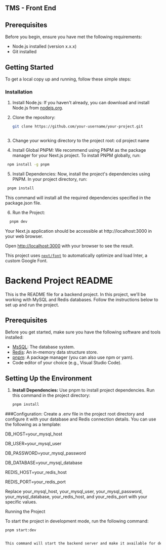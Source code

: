 ## TMS - Front End




## Prerequisites

Before you begin, ensure you have met the following requirements:

- Node.js installed (version x.x.x)
- Git installed

## Getting Started

To get a local copy up and running, follow these simple steps:

### Installation

1. Install Node.js: If you haven't already, you can download and install Node.js from [nodejs.org](https://nodejs.org/).

2. Clone the repository:

   ```bash
   git clone https://github.com/your-username/your-project.git
  

3. Change your working directory to the project root:
   cd project name
4. Install Global PNPM:
We recommend using PNPM as the package manager for your Next.js project. To install PNPM globally, run:
```bash
 npm install -g pnpm

```
 
5. Install Dependencies:
Now, install the project's dependencies using PNPM. In your project directory, run:
```bash
 pnpm install

```
This command will install all the required dependencies specified in the package.json file.

6. Run the Project:
```bash 
  pnpm dev

```
Your Next.js application should be accessible at http://localhost:3000 in your web browser.


<!-- First, install the packages:

```bash
npm install
# or
yarn install
```

Then run the development server:

```bash
npm run dev
# or
yarn dev
```--->

Open [http://localhost:3000](http://localhost:3000) with your browser to see the result.

This project uses [`next/font`](https://nextjs.org/docs/basic-features/font-optimization) to automatically optimize and load Inter, a custom Google Font.


# Backend Project README

This is the README file for a backend project. In this project, we'll be working with MySQL and Redis databases. Follow the instructions below to set up and run the project.

## Prerequisites

Before you get started, make sure you have the following software and tools installed:

- [MsSQL](https://www.mssql.com/): The database system.
- [Redis](https://redis.io/): An in-memory data structure store.
- [pnpm](https://pnpm.io/): A package manager (you can also use npm or yarn).
- Code editor of your choice (e.g., Visual Studio Code).

## Setting Up the Environment

1. **Install Dependencies:**
   Use pnpm to install project dependencies. Run this command in the project directory:

   ```bash
   pnpm install

###Configuration: 
Create a .env file in the project root directory and configure it with your database and Redis connection details. You can use the following as a template:

DB_HOST=your_mysql_host

DB_USER=your_mysql_user

DB_PASSWORD=your_mysql_password

DB_DATABASE=your_mysql_database

REDIS_HOST=your_redis_host

REDIS_PORT=your_redis_port


Replace your_mysql_host, your_mysql_user, your_mysql_password, your_mysql_database, your_redis_host, and your_redis_port with your specific values.



Running the Project

To start the project in development mode, run the following command:
```bash
pnpm start:dev


This command will start the backend server and make it available for development and testing. You can access the API at http://localhost:YOUR_PORT, where YOUR_PORT is the port specified in your project configuration.


